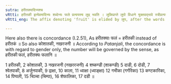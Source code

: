```yaml
---
sutra: हरीतक्यादिभ्यश्च
vRtti: हरीतकी इत्येवमादिभ्यः शब्देभ्यः फले प्रत्ययस्य लुब् भवति । लुकिप्राप्ते लुपो विधाने युक्तवद्भावे स्त्रीप्रत्ययश्रवणे च विशेषः ॥
vRtti_eng: The affix denoting 'fruit' is elided by लुप, after the words '_Haritaki_' &c.

---
```

Here also there is concordance (I.2.51), As हरीतक्याः फलं = हरीतकी instead of हरीतकं ॥ So also कोशातकी, नखरजनी ॥ According to _Patanjali_, the concordance is with regard to gender only, the number will be governed by the sense, as हरीतकी फलं, हरीतक्यः फलानि ॥

1 हरीतकी, 2 कोशातकी, 3 नखरजनी (नखररजनी) 4 शष्कण्डी (शाकण्डी) 5 दाडी, 6 दोडी, 7 श्वेतपाकी, 8 अर्जुनपाकी, 9 द्राक्षा, 10 काला, 11 ध्वाक्षा (ध्वाङ्क्षा) 12 गभीका (गर्गरिका) 13 कण्टकारिका, 14 पिप्पली, 15 चिञ्चा (चिम्पा), 16 शेफालिका, 17 दडी ॥